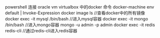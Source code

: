 powershell 连接 oracle vm virtualbox 中的docker 命令
docker-machine env default | Invoke-Expression
docker image ls //查看docker中的所有镜像
docker exec -it mysql /bin/bash //进入mysql容器
docker exec -it mongo /bin/bash //进入mongo容器 mongo -u admin -p admin
docker exec -it redis redis-cli //通过redis-cli进入redis容器